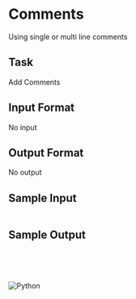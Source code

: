# Comments
Using single or multi line comments

## Task
Add Comments

## Input Format
No input

## Output Format
No output

## Sample Input
```

```

## Sample Output
```
 
```
\
\
![Python](https://img.shields.io/badge/python-3670A0?style=for-the-badge&logo=python&logoColor=ffdd54)